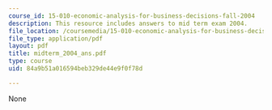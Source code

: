 ```yaml
---
course_id: 15-010-economic-analysis-for-business-decisions-fall-2004
description: This resource includes answers to mid term exam 2004.
file_location: /coursemedia/15-010-economic-analysis-for-business-decisions-fall-2004/84a9b51a016594beb329de44e9f0f78d_midterm_2004_ans.pdf
file_type: application/pdf
layout: pdf
title: midterm_2004_ans.pdf
type: course
uid: 84a9b51a016594beb329de44e9f0f78d

---
```

None